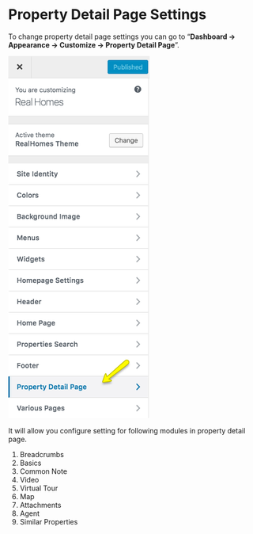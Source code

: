 # Property Detail Page Settings

To change property detail page settings you can go to “**Dashboard → Appearance → Customize → Property Detail Page**”.

![Property Detail Page Settings](images/single-property-page/properties-detail-page.png)

It will allow you configure setting for following modules in property detail page.

1. Breadcrumbs
2. Basics
3. Common Note
4. Video
5. Virtual Tour
6. Map
7. Attachments
8. Agent
9. Similar Properties
